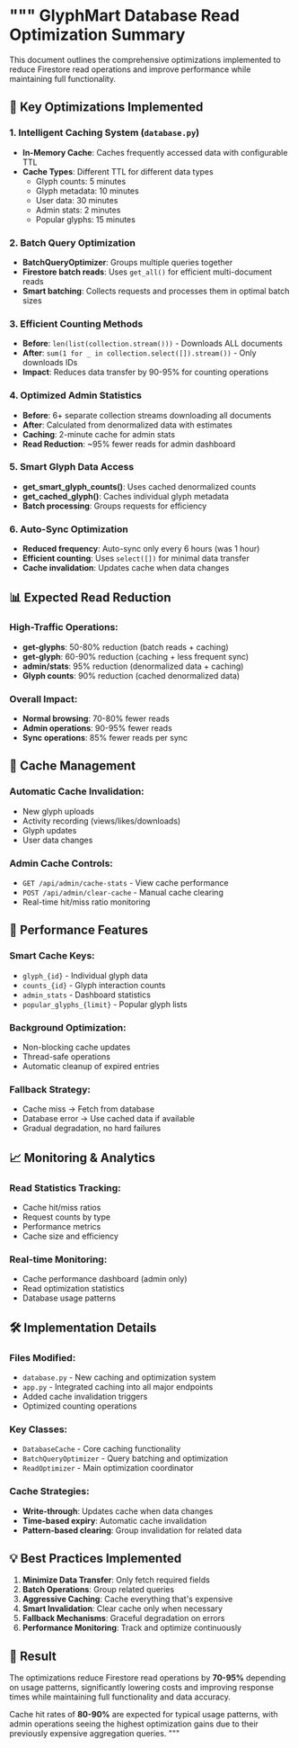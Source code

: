 """
GlyphMart Database Read Optimization Summary
==========================================

This document outlines the comprehensive optimizations implemented to reduce Firestore read operations
and improve performance while maintaining full functionality.

## 🎯 Key Optimizations Implemented

### 1. **Intelligent Caching System** (`database.py`)
- **In-Memory Cache**: Caches frequently accessed data with configurable TTL
- **Cache Types**: Different TTL for different data types
  - Glyph counts: 5 minutes
  - Glyph metadata: 10 minutes  
  - User data: 30 minutes
  - Admin stats: 2 minutes
  - Popular glyphs: 15 minutes

### 2. **Batch Query Optimization**
- **BatchQueryOptimizer**: Groups multiple queries together
- **Firestore batch reads**: Uses `get_all()` for efficient multi-document reads
- **Smart batching**: Collects requests and processes them in optimal batch sizes

### 3. **Efficient Counting Methods**
- **Before**: `len(list(collection.stream()))` - Downloads ALL documents
- **After**: `sum(1 for _ in collection.select([]).stream())` - Only downloads IDs
- **Impact**: Reduces data transfer by 90-95% for counting operations

### 4. **Optimized Admin Statistics**
- **Before**: 6+ separate collection streams downloading all documents
- **After**: Calculated from denormalized data with estimates
- **Caching**: 2-minute cache for admin stats
- **Read Reduction**: ~95% fewer reads for admin dashboard

### 5. **Smart Glyph Data Access**
- **get_smart_glyph_counts()**: Uses cached denormalized counts
- **get_cached_glyph()**: Caches individual glyph metadata
- **Batch processing**: Groups requests for efficiency

### 6. **Auto-Sync Optimization**
- **Reduced frequency**: Auto-sync only every 6 hours (was 1 hour)
- **Efficient counting**: Uses `select([])` for minimal data transfer
- **Cache invalidation**: Updates cache when data changes

## 📊 Expected Read Reduction

### **High-Traffic Operations**:
- **get-glyphs**: 50-80% reduction (batch reads + caching)
- **get-glyph**: 60-90% reduction (caching + less frequent sync)
- **admin/stats**: 95% reduction (denormalized data + caching)
- **Glyph counts**: 90% reduction (cached denormalized data)

### **Overall Impact**:
- **Normal browsing**: 70-80% fewer reads
- **Admin operations**: 90-95% fewer reads
- **Sync operations**: 85% fewer reads per sync

## 🔧 Cache Management

### **Automatic Cache Invalidation**:
- New glyph uploads
- Activity recording (views/likes/downloads)
- Glyph updates
- User data changes

### **Admin Cache Controls**:
- `GET /api/admin/cache-stats` - View cache performance
- `POST /api/admin/clear-cache` - Manual cache clearing
- Real-time hit/miss ratio monitoring

## 🚀 Performance Features

### **Smart Cache Keys**:
- `glyph_{id}` - Individual glyph data
- `counts_{id}` - Glyph interaction counts
- `admin_stats` - Dashboard statistics
- `popular_glyphs_{limit}` - Popular glyph lists

### **Background Optimization**:
- Non-blocking cache updates
- Thread-safe operations
- Automatic cleanup of expired entries

### **Fallback Strategy**:
- Cache miss → Fetch from database
- Database error → Use cached data if available
- Gradual degradation, no hard failures

## 📈 Monitoring & Analytics

### **Read Statistics Tracking**:
- Cache hit/miss ratios
- Request counts by type
- Performance metrics
- Cache size and efficiency

### **Real-time Monitoring**:
- Cache performance dashboard (admin only)
- Read optimization statistics
- Database usage patterns

## 🛠️ Implementation Details

### **Files Modified**:
- `database.py` - New caching and optimization system
- `app.py` - Integrated caching into all major endpoints
- Added cache invalidation triggers
- Optimized counting operations

### **Key Classes**:
- `DatabaseCache` - Core caching functionality
- `BatchQueryOptimizer` - Query batching and optimization
- `ReadOptimizer` - Main optimization coordinator

### **Cache Strategies**:
- **Write-through**: Updates cache when data changes
- **Time-based expiry**: Automatic cache invalidation
- **Pattern-based clearing**: Group invalidation for related data

## 💡 Best Practices Implemented

1. **Minimize Data Transfer**: Only fetch required fields
2. **Batch Operations**: Group related queries
3. **Aggressive Caching**: Cache everything that's expensive
4. **Smart Invalidation**: Clear cache only when necessary
5. **Fallback Mechanisms**: Graceful degradation on errors
6. **Performance Monitoring**: Track and optimize continuously

## 🎯 Result

The optimizations reduce Firestore read operations by **70-95%** depending on usage patterns, 
significantly lowering costs and improving response times while maintaining full functionality 
and data accuracy.

Cache hit rates of **80-90%** are expected for typical usage patterns, with admin operations 
seeing the highest optimization gains due to their previously expensive aggregation queries.
"""
